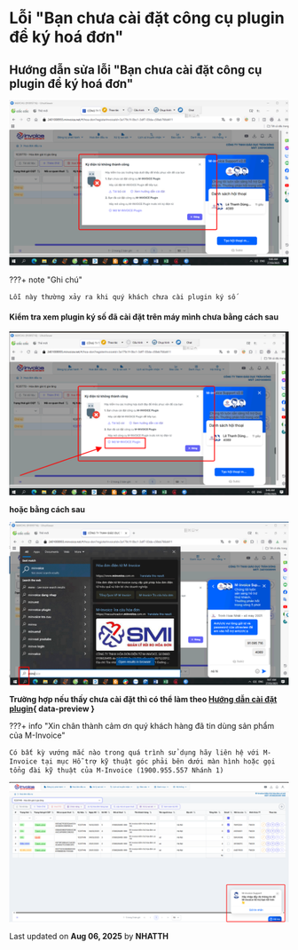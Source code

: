 # **Lỗi "Bạn chưa cài đặt công cụ plugin để ký hoá đơn"**

## **Hướng dẫn sửa lỗi "Bạn chưa cài đặt công cụ plugin để ký hoá đơn"**

![Hình 1](../../../assets/images/invoice2/2.0_CKS-cai-dat-plugin_1.png "Hãy bấm vào để xem rõ hơn")

???+ note "Ghi chú"

    Lỗi này thường xảy ra khi quý khách chưa cài plugin ký số

#### Kiểm tra xem plugin ký số đã cài đặt trên máy mình chưa bằng cách sau

![Hình 2](../../../assets/images/invoice2/2.0_CKS-cai-dat-plugin_2.png "Hãy bấm vào để xem rõ hơn")

**hoặc bằng cách sau**

![Hình 3](../../../assets/images/invoice2/2.0_CKS-cai-dat-plugin_3.png "Hãy bấm vào để xem rõ hơn")

**Trường hợp nếu thấy chưa cài đặt thì có thể làm theo [Hướng dẫn cài đặt plugin](plugin.md#attribute-lists){ data-preview }**

???+ info "Xin chân thành cảm ơn quý khách hàng đã tin dùng sản phẩm của M-Invoice"

    Có bất kỳ vướng mắc nào trong quá trình sử dụng hãy liên hệ với M-Invoice tại mục Hỗ trợ kỹ thuật góc phải bên dưới màn hình hoặc gọi tổng đài kỹ thuật của M-Invoice (1900.955.557 Nhánh 1)

![Hình 5](../../../assets/images/invoice2/hotro.png "Hãy bấm vào để xem rõ hơn")

<div class="last-updated">Last updated on <strong>Aug 06, 2025</strong> by <strong>NHATTH</strong></div>

